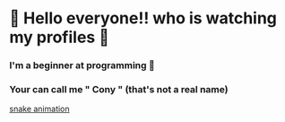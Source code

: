 # :ghost: Hello everyone!! who is watching my profiles :wave:
### I'm a beginner at programming 🤔 <br>
### Your can call me " Cony " (that's not a real name) <br>
[snake animation](https://github.com/COny7897/COny7897/blob/output/github-contribution-grid-snake.svg)

<!--
**COny7897/COny7897** is a ✨ _special_ ✨ repository because its `README.md` (this file) appears on your GitHub profile.

Here are some ideas to get you started:

- 🔭 I’m currently working on ...
- 🌱 I’m currently learning ...
- 👯 I’m looking to collaborate on ...
- 🤔 I’m looking for help with ...
- 💬 Ask me about ...
- 📫 How to reach me: ...
- 😄 Pronouns: ...
- ⚡ Fun fact: ...
-->
